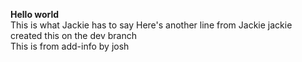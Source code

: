 **Hello world**  
This is what Jackie has to say
Here's another line from Jackie
jackie created this on the dev branch  
This is from add-info by josh
